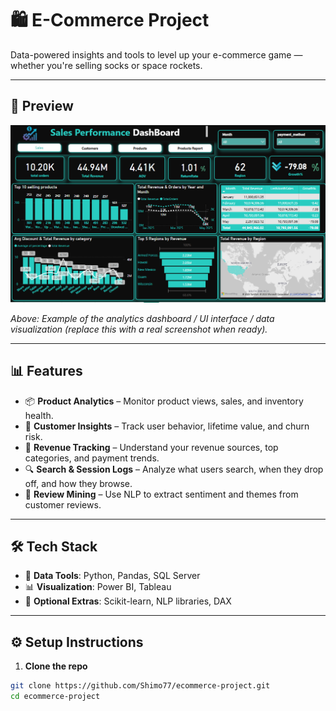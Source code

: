 # 🛍️ E-Commerce Project

Data-powered insights and tools to level up your e-commerce game — whether you're selling socks or space rockets.

---

## 📸 Preview
![Dashboard Preview](https://github.com/shimo77/E-Commerce-Analytics-Project/blob/main/1.PNG?raw=true)

*Above: Example of the analytics dashboard / UI interface / data visualization (replace this with a real screenshot when ready).*

---

## 📊 Features

- 📦 **Product Analytics** – Monitor product views, sales, and inventory health.
- 👥 **Customer Insights** – Track user behavior, lifetime value, and churn risk.
- 💸 **Revenue Tracking** – Understand your revenue sources, top categories, and payment trends.
- 🔍 **Search & Session Logs** – Analyze what users search, when they drop off, and how they browse.
- 💬 **Review Mining** – Use NLP to extract sentiment and themes from customer reviews.

---

## 🛠️ Tech Stack

- 📁 **Data Tools**: Python, Pandas, SQL Server
- 📊 **Visualization**: Power BI, Tableau
- 🧠 **Optional Extras**: Scikit-learn, NLP libraries, DAX

---

## ⚙️ Setup Instructions

1. **Clone the repo**
```bash
git clone https://github.com/Shimo77/ecommerce-project.git
cd ecommerce-project
